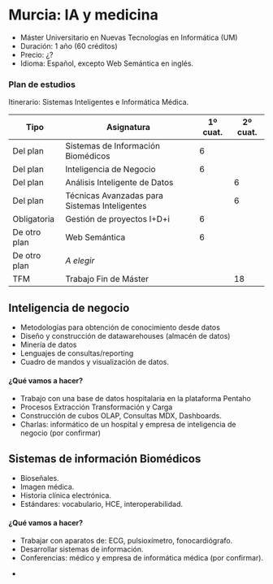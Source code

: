 # Murcia: IA y medicina

* Máster Universitario en Nuevas Tecnologías en Informática (UM)
* Duración: 1 año (60 créditos)
* Precio: ¿?
* Idioma: Español, excepto Web Semántica en inglés.

### Plan de estudios

Itinerario: Sistemas Inteligentes e Informática Médica.

Tipo | Asignatura | 1º cuat. | 2º cuat.
-- | --| -- | --
Del plan | Sistemas de Información Biomédicos | 6 |
Del plan | Inteligencia de Negocio | 6 |
Del plan | Análisis Inteligente de Datos | | 6
Del plan | Técnicas Avanzadas para Sistemas Inteligentes | | 6
Obligatoria | Gestión de proyectos I+D+i | 6 |
De otro plan | Web Semántica | 6 |
De otro plan | *A elegir* |  |
TFM | Trabajo Fin de Máster | | 18

## Inteligencia de negocio
* Metodologías para obtención de conocimiento desde datos
* Diseño y construcción de datawarehouses  (almacén de datos)
* Minería de datos
* Lenguajes de consultas/reporting
* Cuadro de mandos y visualización de datos.
#### ¿Qué vamos a hacer?
* Trabajo con una base de datos hospitalaria en la plataforma Pentaho
* Procesos Extracción Transformación y Carga
* Construcción de cubos OLAP, Consultas MDX, Dashboards.
* Charlas: informático de un hospital y empresa de inteligencia de negocio  (por
confirmar)

## Sistemas de información Biomédicos
* Bioseñales.
* Imagen médica.
* Historia clínica electrónica.
* Estándares: vocabulario, HCE, interoperabilidad.
#### ¿Qué vamos a hacer?
* Trabajar con aparatos de: ECG, pulsioxímetro, fonocardiógrafo.
* Desarrollar sistemas de información. 
* Conferencias: médico y empresa de informática médica (por confirmar).



-
